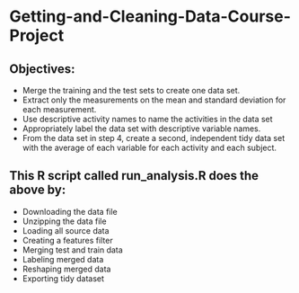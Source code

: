# Getting-and-Cleaning-Data-Course-Project

## Objectives:
* Merge the training and the test sets to create one data set.
* Extract only the measurements on the mean and standard deviation for each measurement.
* Use descriptive activity names to name the activities in the data set
* Appropriately label the data set with descriptive variable names.
* From the data set in step 4, create a second, independent tidy data set with the average of each variable for each activity and each subject.

## This R script called run_analysis.R does the above by:
* Downloading the data file
* Unzipping the data file
* Loading all source data
* Creating a features filter
* Merging test and train data
* Labeling merged data
* Reshaping merged data
* Exporting tidy dataset
